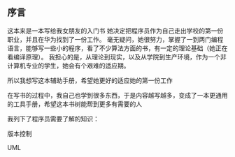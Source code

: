 ## 序言
这本来是一本写给我女朋友的入门书
她决定把程序员作为自己走出学校的第一份职业，并且在华为找到了一份工作。
毫无疑问，她很努力，掌握了一到两门编程语言，能够写一些小的程序，看了不少算法方面的书，有一定的理论基础（她正在看编译原理）。
我担心的是，从理论到现实，以及从学院到生产环境，作为一个非计算机专业的学生，她会有个艰难的适应期。

所以我想写这本辅助手册，希望她更好的适应她的第一份工作

在写书的过程中，我自己也学到很多东西，于是内容越写越多，变成了一本更通用的工具手册，希望这本书树能帮到更多有需要的人

我列下了程序员需要了解的知识：

版本控制

UML

